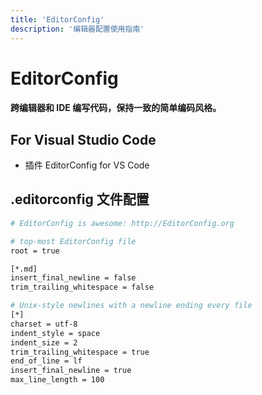 ```yaml
---
title: 'EditorConfig'
description: '编辑器配置使用指南'
---
```


# EditorConfig

#### 跨编辑器和 IDE 编写代码，保持一致的简单编码风格。

## For Visual Studio Code

- 插件 EditorConfig for VS Code

## .editorconfig 文件配置

```bash
# EditorConfig is awesome: http://EditorConfig.org

# top-most EditorConfig file
root = true

[*.md]
insert_final_newline = false
trim_trailing_whitespace = false

# Unix-style newlines with a newline ending every file
[*]
charset = utf-8
indent_style = space
indent_size = 2
trim_trailing_whitespace = true
end_of_line = lf
insert_final_newline = true
max_line_length = 100
```
